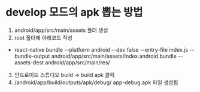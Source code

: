 # develop 모드의 apk 뽑는 방법

1. android/app/src/main/assets 폴더 생성 
2. root 폴더에 아래코드 작성
  - react-native bundle --platform android --dev false --entry-file index.js --bundle-output android/app/src/main/assets/index.android.bundle --assets-dest android/app/src/main/res/
3. 안드로이드 스튜디오 build -> build apk 클릭
4. /android/app/build/outputs/apk/debug/  app-debug.apk 파일 생성됨